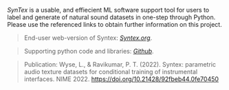 
*SynTex* is a usable, and effiecient ML software support tool for users to label and generate of natural sound datasets in one-step through Python. Please use the referenced links to obtain further information on this project.

> End-user web-version of Syntex: [*Syntex.org*](https://syntex.sonicthings.org/?target=_blank). 

> Supporting python code and libraries: [*Github*](https://github.com/dssynths/?target=_blank).

> Publication: Wyse, L., & Ravikumar, P. T. (2022). Syntex: parametric audio texture datasets for conditional training of instrumental interfaces. NIME 2022. https://doi.org/10.21428/92fbeb44.0fe70450
